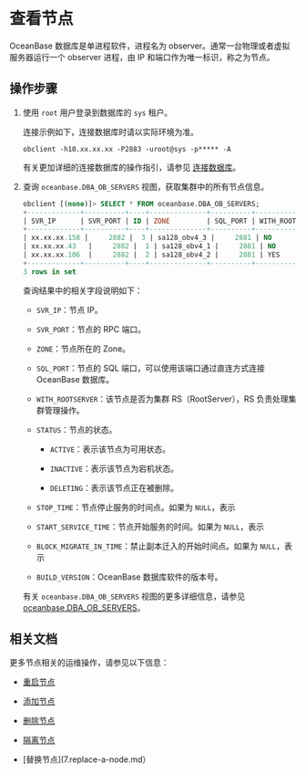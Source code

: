 # 查看节点

OceanBase 数据库是单进程软件，进程名为 observer。通常一台物理或者虚拟服务器运行一个 observer 进程，由 IP 和端口作为唯一标识，称之为节点。

## 操作步骤

1. 使用 `root` 用户登录到数据库的 `sys` 租户。

   连接示例如下，连接数据库时请以实际环境为准。

   ```shell
   obclient -h10.xx.xx.xx -P2883 -uroot@sys -p***** -A
   ```

   有关更加详细的连接数据库的操作指引，请参见 [连接数据库](../../../3.develop/1.application-development-based-on-mysql-mode/1.database-connection-of-mysql/1.connection-mode-overview.md)。

2. 查询 `oceanbase.DBA_OB_SERVERS` 视图，获取集群中的所有节点信息。

   ```sql
   obclient [(none)]> SELECT * FROM oceanbase.DBA_OB_SERVERS;
   +-------------+----------+----+--------------+----------+-----------------+--------+----------------------------+-----------+-----------------------+----------------------------+----------------------------+-------------------------------------------------------------------------------------------+
   | SVR_IP      | SVR_PORT | ID | ZONE         | SQL_PORT | WITH_ROOTSERVER | STATUS | START_SERVICE_TIME         | STOP_TIME | BLOCK_MIGRATE_IN_TIME | CREATE_TIME                | MODIFY_TIME                | BUILD_VERSION                                                                             |
   +-------------+----------+----+--------------+----------+-----------------+--------+----------------------------+-----------+-----------------------+----------------------------+----------------------------+-------------------------------------------------------------------------------------------+
   | xx.xx.xx.158 |     2882 |  3 | sa128_obv4_3 |     2881 | NO              | ACTIVE | 2022-11-14 12:28:49.796499 | NULL      | NULL                  | 2022-11-03 15:37:09.530894 | 2022-11-14 12:28:50.795464 | 4.0.0.0_100000302022111120-7cef93737c5cd03331b5f29130c6e80ac950d33b(Nov 11 2022 20:38:33) |
   | xx.xx.xx.43   |     2882 |  1 | sa128_obv4_1 |     2881 | NO              | ACTIVE | 2022-11-14 11:57:31.763941 | NULL      | NULL                  | 2022-11-03 15:37:08.990683 | 2022-11-14 11:57:32.762787 | 4.0.0.0_100000302022111120-7cef93737c5cd03331b5f29130c6e80ac950d33b(Nov 11 2022 20:38:33) |
   | xx.xx.xx.106  |     2882 |  2 | sa128_obv4_2 |     2881 | YES             | ACTIVE | 2022-11-14 11:35:34.223948 | NULL      | NULL                  | 2022-11-03 15:37:09.490511 | 2022-11-14 11:37:26.542479 | 4.0.0.0_100000302022111120-7cef93737c5cd03331b5f29130c6e80ac950d33b(Nov 11 2022 20:38:33) |
   +-------------+----------+----+--------------+----------+-----------------+--------+----------------------------+-----------+-----------------------+----------------------------+----------------------------+-------------------------------------------------------------------------------------------+
   3 rows in set
   ```

   查询结果中的相关字段说明如下：

   * `SVR_IP`：节点 IP。

   * `SVR_PORT`：节点的 RPC 端口。

   * `ZONE`：节点所在的 Zone。

   * `SQL_PORT`：节点的 SQL 端口，可以使用该端口通过直连方式连接 OceanBase 数据库。

   * `WITH_ROOTSERVER`：该节点是否为集群 RS（RootServer），RS 负责处理集群管理操作。

   * `STATUS`：节点的状态。
  
      * `ACTIVE`：表示该节点为可用状态。
  
      * `INACTIVE`：表示该节点为宕机状态。

      * `DELETING`：表示该节点正在被删除。

   * `STOP_TIME`：节点停止服务的时间点。如果为 `NULL`，表示

   * `START_SERVICE_TIME`：节点开始服务的时间。如果为 `NULL`，表示

   * `BLOCK_MIGRATE_IN_TIME`：禁止副本迁入的开始时间点。如果为 `NULL`，表示

   * `BUILD_VERSION`：OceanBase 数据库软件的版本号。

   有关 `oceanbase.DBA_OB_SERVERS` 视图的更多详细信息，请参见 [oceanbase.DBA_OB_SERVERS](../../../7.reference/5.system-reference/4.system-view-for-mysql/2.dictionary-view-5/50.oceanbase-dba_ob_servers.md)。

## 相关文档

更多节点相关的运维操作，请参见以下信息：

* [重启节点](3.restart-a-node.md)

* [添加节点](4.add-a-node.md)

* [删除节点](5.delete-a-node.md)

* [隔离节点](6.isolation-a-node.md)

* [替换节点](7.replace-a-node.md）
